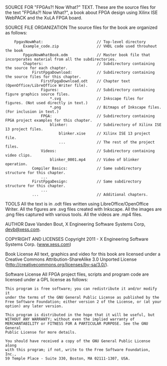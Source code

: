 SOURCE FOR "FPGAs?! Now What?" TEXT.
    These are the source files for the text "FPGAs?! Now What?", a book
    about FPGA design using Xilinx ISE WebPACK and the XuLA FPGA board.

SOURCE FILE ORGANIZATION
    The source files for the book are organized as follows:

        FpgasNowWhat:                        // Top-level directory
            Example_code.zip                 // VHDL code used throuhout the book
            FpgasNowWhatBook.odm             // Master book file that incorporates material from all the subdirectories.
            Chapters:                        // Subdirectory containing the source for each chapter.
                FirstFpgaDownload:           // Subdirectory containing the source files for this chapter.
                    FirstFpgaDownload.odt    // Chapter text (OpenOffice/LibreOffice Writer file).
                    Figures:                 // Subdirectory containing figure graphics source files.
                        *.svg                // Inkscape files for figures. (Not used directly in text.)
                        *.png                // Bitmaps of Inkscape files. (For inclusion in text.)
                    FPGA:                    // Subdirectory containing FPGA project examples for this chapter.
                        blinker:             // Subdirectory of Xilinx ISE 13 project files.
                            blinker.xise     // Xilinx ISE 13 project file.
                            ...              // The rest of the project files.
                    Videos:                  // Subdirectory containing video clips.
                        blinker_0001.mp4     // Video of blinker operation.
                Compiler Basics:             // Same subdirectory structure for this chapter.
                    ...
                FirstFpgaDesign:             // Same subdirectory structure for this chapter.
                    ...
                ...                          // Additional chapters.

TOOLS
    All the text is in .odt files written using LibreOffice/OpenOffice
    Writer. All the figures are .svg files created with Inkscape. All the
    images are .png files captured with various tools. All the videos are
    .mp4 files.

AUTHOR
    Dave Vanden Bout, X Engineering Software Systems Corp, devb@xess.com.

COPYRIGHT AND LICENSES
    Copyright 2011 - X Engineering Software Systems Corp. (www.xess.com)

  Book License
    All text, graphics and video for this book are licensed under a Creative
    Commons Attribution-ShareAlike 3.0 Unported License
    (http://creativecommons.org/licenses/by-sa/3.0/).

  Software License
    All FPGA project files, scripts and program code are licensed under a
    GPL license as follows:

    This program is free software; you can redistribute it and/or modify it
    under the terms of the GNU General Public License as published by the
    Free Software Foundation; either version 2 of the License, or (at your
    option) any later version.

    This program is distributed in the hope that it will be useful, but
    WITHOUT ANY WARRANTY; without even the implied warranty of
    MERCHANTABILITY or FITNESS FOR A PARTICULAR PURPOSE. See the GNU General
    Public License for more details.

    You should have received a copy of the GNU General Public License along
    with this program; if not, write to the Free Software Foundation, Inc.,
    59 Temple Place - Suite 330, Boston, MA 02111-1307, USA.
